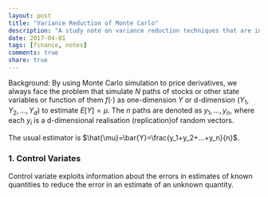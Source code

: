```yaml
---
layout: post
title: "Variance Reduction of Monte Carlo"
description: "A study note on variance reduction techniques that are introduced in the book of Glasserman's."
date: 2017-04-01
tags: [finance, notes]
comments: true
share: true
---
```


Background: By using Monte Carlo simulation to price derivatives, we always face the problem that simulate $N$ paths of stocks or other state variables or function of them $f(\cdot)$ as one-dimension $Y$ or d-dimension ($Y_1,Y_2,...,Y_d$) to estimate $E[Y]=\mu$. The $n$ paths are denoted as $y_1,...,y_n$, where each $y_i$ is a d-dimensional realisation (replication)of random vectors.

The usual estimator is $\hat{\mu}=\bar{Y}=\frac{y_1+y_2+...+y_n}{n}$.

### 1. Control Variates

Control variate exploits information about the errors in estimates of known quantities to reduce the error in an estimate of an unknown quantity.

